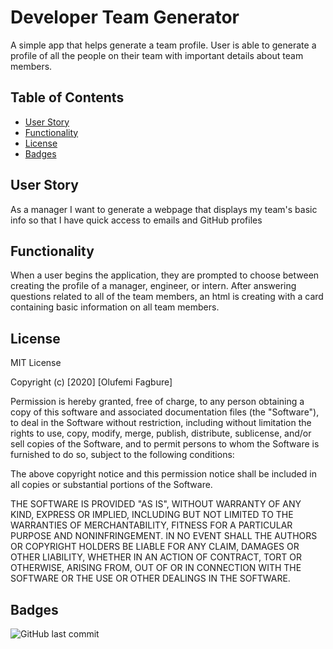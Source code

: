 # Developer Team Generator
A simple app that helps generate a team profile. User is able to generate a profile of all the people on their team with important details about team members. 

## Table of Contents 

* [User Story](#UserStory)
* [Functionality](#Functionality)
* [License](#license)
* [Badges](#Badges)

## User Story
As a manager
I want to generate a webpage that displays my team's basic info
so that I have quick access to emails and GitHub profiles

## Functionality
When a user begins the application, they are prompted to choose between creating the profile of a manager, engineer, or intern. After answering questions related to all of the team members, an html is creating with a  card containing basic information on all team members. 

## License

MIT License

Copyright (c) [2020] [Olufemi Fagbure]

Permission is hereby granted, free of charge, to any person obtaining a copy
of this software and associated documentation files (the "Software"), to deal
in the Software without restriction, including without limitation the rights
to use, copy, modify, merge, publish, distribute, sublicense, and/or sell
copies of the Software, and to permit persons to whom the Software is
furnished to do so, subject to the following conditions:

The above copyright notice and this permission notice shall be included in all
copies or substantial portions of the Software.

THE SOFTWARE IS PROVIDED "AS IS", WITHOUT WARRANTY OF ANY KIND, EXPRESS OR
IMPLIED, INCLUDING BUT NOT LIMITED TO THE WARRANTIES OF MERCHANTABILITY,
FITNESS FOR A PARTICULAR PURPOSE AND NONINFRINGEMENT. IN NO EVENT SHALL THE
AUTHORS OR COPYRIGHT HOLDERS BE LIABLE FOR ANY CLAIM, DAMAGES OR OTHER
LIABILITY, WHETHER IN AN ACTION OF CONTRACT, TORT OR OTHERWISE, ARISING FROM,
OUT OF OR IN CONNECTION WITH THE SOFTWARE OR THE USE OR OTHER DEALINGS IN THE
SOFTWARE.


## Badges

![GitHub last commit](https://img.shields.io/github/last-commit/ofagbure/Developer-Team-Generator)
